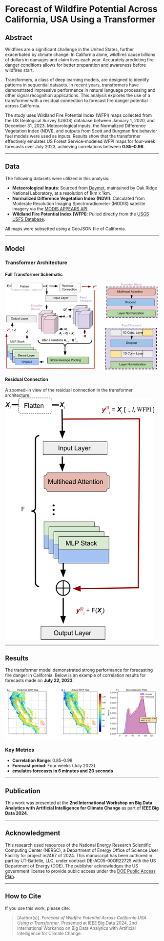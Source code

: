 # Forecast of Wildfire Potential Across California, USA Using a Transformer

## Abstract

Wildfires are a significant challenge in the United States, further exacerbated by climate change. In California alone, wildfires cause billions of dollars in damages and claim lives each year. Accurately predicting fire danger conditions allows for better preparation and awareness before wildfires start.

Transformers, a class of deep learning models, are designed to identify patterns in sequential datasets. In recent years, transformers have demonstrated impressive performance in natural language processing and other signal recognition applications. This analysis explores the use of a transformer with a residual connection to forecast fire danger potential across California.

The study uses Wildland Fire Potential Index (WFPI) maps collected from the US Geological Survey (USGS) database between January 1, 2020, and December 31, 2023. Meteorological inputs, the Normalized Difference Vegetation Index (NDVI), and outputs from Scott and Burgman fire behavior fuel models were used as inputs. Results show that the transformer effectively emulates US Forest Service-modeled WFPI maps for four-week forecasts over July 2023, achieving correlations between **0.85–0.98**.

---

## Data

The following datasets were utilized in this analysis:

- **Meteorological Inputs**: Sourced from [Daymet](https://daymet.ornl.gov/getdata), maintained by Oak Ridge National Laboratory, at a resolution of 1km x 1km.
- **Normalized Difference Vegetation Index (NDVI)**: Calculated from Moderate Resolution Imaging Spectroradiometer (MODIS) satellite imagery via the [MODIS APPEARS API](https://appeears.earthdatacloud.nasa.gov/api/).
- **Wildland Fire Potential Index (WFPI)**: Pulled directly from the [USGS USFS Database](https://www.usgs.gov/fire-danger-forecast/data).

All maps were subsetted using a GeoJSON file of California.

---

## Model

### Transformer Architecture

#### Full Transformer Schematic
![Transformer Schematic](./images/overall_schematic.png)

#### Residual Connection
A zoomed-in view of the residual connection in the transformer architecture.  
![Residual Connection](./images/residual_connection.png)

---

## Results

The transformer model demonstrated strong performance for forecasting fire danger in California. Below is an example of correlation results for forecasts made on **July 22, 2023**.

![Results for July 22, 2023](./images/July_22_2023_forecast_maps_and_KDE_plots.png)

### Key Metrics
- **Correlation Range**: 0.85–0.98
- **Forecast period**: Four weeks (July 2023)
- **emulates forecasts in 6 minutes and 20 seconds**

---

## Publication

This work was presented at the **2nd International Workshop on Big Data Analytics with Artificial Intelligence for Climate Change** as part of **IEEE Big Data 2024**.

---

## Acknowledgment

This research used resources of the National Energy Research Scientific Computing Center (NERSC), a Department of Energy Office of Science User Facility for project m2467 of 2024. This manuscript has been authored in part by UT-Battelle, LLC, under contract DE-AC05-00OR22725 with the US Department of Energy (DOE). The publisher acknowledges the US government license to provide public access under the [DOE Public Access Plan](http://energy.gov/downloads/doe-public-access-plan}).

---

## How to Cite

If you use this work, please cite:
> [Author(s)]. *Forecast of Wildfire Potential Across California USA Using a Transformer*. Presented at IEEE Big Data 2024, 2nd International Workshop on Big Data Analytics with Artificial Intelligence for Climate Change.






